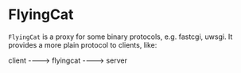FlyingCat
=========

`FlyingCat` is a proxy for some binary protocols, e.g. fastcgi, uwsgi. It provides a more plain protocol to clients, like:

client ----> flyingcat ----> server
